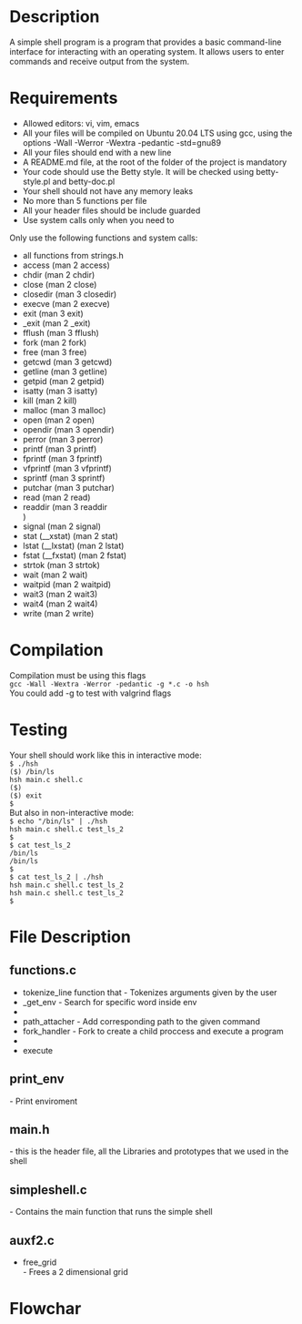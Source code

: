 <h1> Description </h1>
A simple shell program is a program that provides a basic command-line interface for interacting with an operating system. It allows users to enter commands and receive output from the system.
<h1> Requirements </h1>
<ul>
<li>Allowed editors: vi, vim, emacs</li>
<li>All your files will be compiled on Ubuntu 20.04 LTS using gcc, using the options -Wall -Werror -Wextra -pedantic -std=gnu89</li>
<li>All your files should end with a new line</li>
<li>A README.md file, at the root of the folder of the project is mandatory</li>
<li>Your code should use the Betty style. It will be checked using betty-style.pl and betty-doc.pl</li>
<li>Your shell should not have any memory leaks</li>
<li>No more than 5 functions per file</li>
<li>All your header files should be include guarded</li>
<li>Use system calls only when you need to</li>
</ul>
Only use the following functions and system calls:

<ul>
   <li> all functions from strings.h</li>
   <li>access (man 2 access)</li>
   <li> chdir (man 2 chdir)</li>
   <li> close (man 2 close)</li>
   <li> closedir (man 3 closedir)</li>
   <li> execve (man 2 execve)</li>
   <li> exit (man 3 exit)</li>
   <li> _exit (man 2 _exit)</li>
   <li> fflush (man 3 fflush)</li>
   <li> fork (man 2 fork)</li>
   <li>free (man 3 free)</li>
   <li> getcwd (man 3 getcwd)</li>
   <li> getline (man 3 getline)</li>
   <li> getpid (man 2 getpid)</li>
   <li>isatty (man 3 isatty)</li>
   <li> kill (man 2 kill)</li>
   <li> malloc (man 3 malloc)</li>
   <li> open (man 2 open)</li>
   <li> opendir (man 3 opendir)</li>
   <li> perror (man 3 perror)</li>
   <li> printf (man 3 printf)</li>
   <li> fprintf (man 3 fprintf)</li>
   <li> vfprintf (man 3 vfprintf)</li>
   <li> sprintf (man 3 sprintf)</li>
   <li> putchar (man 3 putchar)</li>
   <li> read (man 2 read)</li>
   <li> readdir (man 3 readdir</li>)
   <li> signal (man 2 signal)</li>
   <li> stat (__xstat) (man 2 stat)</li>
   <li> lstat (__lxstat) (man 2 lstat)</li>
   <li> fstat (__fxstat) (man 2 fstat)</li>
   <li> strtok (man 3 strtok)</li>
   <li> wait (man 2 wait)</li>
   <li> waitpid (man 2 waitpid)</li>
   <li> wait3 (man 2 wait3)</li>
   <li> wait4 (man 2 wait4)</li>
   <li> write (man 2 write)</li>
</ul>
<h1> Compilation </h1>
Compilation must be using this flags
<code>
gcc -Wall -Wextra -Werror -pedantic -g *.c -o hsh
</code>
You could add -g to test with valgrind flags
<h1> Testing </h1>
Your shell should work like this in interactive mode:
<code>
$ ./hsh                        
($) /bin/ls                    
hsh main.c shell.c             
($)                            
($) exit                       
$                              
</code>
But also in non-interactive mode:
<code>
$ echo "/bin/ls" | ./hsh
hsh main.c shell.c test_ls_2
$
$ cat test_ls_2
/bin/ls
/bin/ls
$
$ cat test_ls_2 | ./hsh
hsh main.c shell.c test_ls_2
hsh main.c shell.c test_ls_2
$
</code>
<h1> File Description</h1>
<h2> functions.c </h2>
<ul>
<li> tokenize_line function that - Tokenizes arguments given by the user </li> 
<li> _get_env - Search for specific word inside env <li>
<li> path_attacher - Add corresponding path to the given command </li>
<li> fork_handler - Fork to create a child proccess and execute a program <li>
<li> execute </li>
</ul>
<h2> print_env </h2> - Print enviroment
<h2> main.h </h2> - this is the header file, all the Libraries and prototypes that we used in the shell
<h2> simpleshell.c</h2> - Contains the main function that runs the simple shell
<h2> auxf2.c </h2>
<ul>
<li> free_grid </li> - Frees a 2 dimensional grid
</ul>
<h1> Flowchar </h1>




